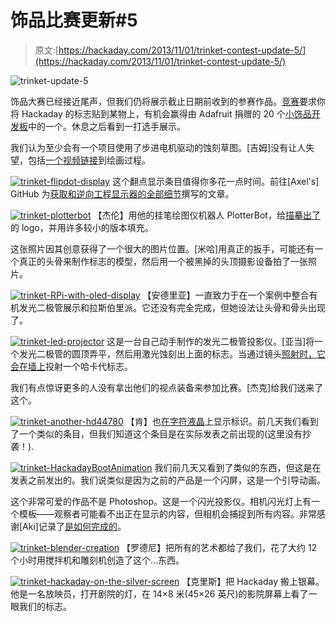 # 饰品比赛更新#5

> 原文:[https://hackaday.com/2013/11/01/trinket-contest-update-5/](https://hackaday.com/2013/11/01/trinket-contest-update-5/)

![trinket-update-5](../Images/c50b2f92949204a54ececb86594304c8.png)

饰品大赛已经接近尾声，但我们仍将展示截止日期前收到的参赛作品。[竞赛](http://hackaday.com/2013/10/21/pander-to-us-and-win-a-trinket/)要求你将 Hackaday 的标志贴到某物上，有机会赢得由 Adafruit 捐赠的 20 个[小饰品开发板](http://www.adafruit.com/trinket)中的一个。休息之后看到一打选手展示。

我们认为至少会有一个项目使用了步进电机驱动的蚀刻草图。[吉姆]没有让人失望，包括[一个视频链接](http://www.youtube.com/watch?v=cRL00wJtB0M)到绘画过程。

[![trinket-flipdot-display](../Images/d8342c2a7c68d9750eb1269503168470.png)](http://hackaday.com/wp-content/uploads/2013/10/trinket-flipdot-display.jpg) 这个翻点显示条目值得你多花一点时间。前往[Axel's] GitHub 为[获取和逆向工程显示器的全部细节](https://github.com/TeddyDesTodes/Brose-Vollmatrix/wiki/Hacking-the-Brose-Vollmatrix-compact)撰写的文章。

[![trinket-plotterbot](../Images/523c869b41a60c3c14e1c97a526f1445.png)](http://hackaday.com/wp-content/uploads/2013/10/trinket-plotterbot.jpg) 【杰伦】用他的挂笔绘图仪机器人 PlotterBot，给[描摹出了](http://plotterbot.com/2013/10/hackaday-logo-trinket-contest-entry-hackaday-inception/)的 logo，并用许多较小的版本填充。

这张照片因其创意获得了一个很大的图片位置。[米哈]用真正的扳手，可能还有一个真正的头骨来制作标志的模型，然后用一个被黑掉的头顶摄影设备拍了一张照片。

[![trinket-RPi-with-oled-display](../Images/7194b3fe6bdee7a072e8753b749b7c88.png)](http://hackaday.com/wp-content/uploads/2013/10/trinket-rpi-with-oled-display.jpg) 【安德里亚】一直致力于在一个案例中整合有机发光二极管展示和拉斯伯里派。它还没有完全完成，但她设法让头骨和骨头出现了。

[![trinket-led-projector](../Images/f6e95a2b68acb04022cc8b82c116582f.png)](http://hackaday.com/wp-content/uploads/2013/10/trinket-led-projector.jpg) 这是一台自己动手制作的发光二极管投影仪。[亚当]将一个发光二极管的圆顶弄平，然后用激光蚀刻出上面的标志。当通过镜头[照射时，它会在墙上](http://hackaday.com/2013/10/31/hackaday-logo-projector-from-a-single-led)投射一个哈卡代标志。

我们有点惊讶更多的人没有拿出他们的视点装备来参加比赛。[杰克]给我们送来了这个。

[![trinket-another-hd44780](../Images/700f701919e1ba68ef6fd52dc91f4aad.png)](http://hackaday.com/wp-content/uploads/2013/10/trinket-another-hd44780.jpg) 【肯】也[在字符液晶](http://stupidhax.blogspot.com/2013/10/hackaday-trinket-contest.html)上显示标识。前几天我们看到了一个类似的条目，但我们知道这个条目是在实际发表之前出现的(这里没有抄袭！).

[![trinket-HackadayBootAnimation](../Images/ab0358f63cc7846644ed6d9ed8145afa.png)](http://hackaday.com/wp-content/uploads/2013/10/trinket-hackadaybootanimation.png) 我们前几天又看到了类似的东西，但这是在发表之前发出的。我们说类似是因为之前的产品是一个闪屏，这是一个引导动画。

这个非常可爱的作品不是 Photoshop。这是一个闪光投影仪。相机闪光灯上有一个模板——观察者可能看不出正在显示的内容，但相机会捕捉到所有内容。非常感谢[Aki]记录了[是如何完成的](http://akikorhonen.org/blog/2013/10/hackaday-trinket-contest)。

[![trinket-blender-creation](../Images/5eb570685c04d38e0c5acd434f2e4bbb.png)](http://hackaday.com/wp-content/uploads/2013/10/trinket-blender-creation.jpg) 【罗德尼】把所有的艺术都给了我们，花了大约 12 个小时用搅拌机和雕刻机创造了这个…东西。

[![trinket-hackaday-on-the-silver-screen](../Images/e0933abf220acbf7c3c9eef248196872.png)](http://hackaday.com/wp-content/uploads/2013/10/trinket-hackaday-on-the-silver-screen.jpg) 【克里斯】把 Hackaday 搬上银幕。他是一名放映员，打开剧院的灯，在 14×8 米(45×26 英尺)的影院屏幕上看了一眼我们的标志。